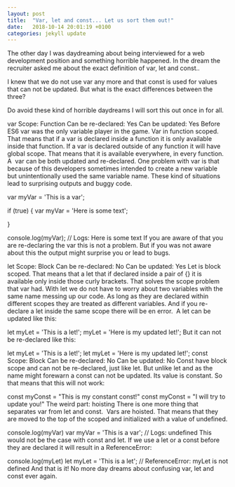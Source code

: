 ```yaml
---
layout: post
title:  "Var, let and const... Let us sort them out!"
date:   2018-10-14 20:01:19 +0100
categories: jekyll update
---
```

The other day I was daydreaming about being interviewed for a web development position and something horrible happened. In the dream the recruiter asked me about the exact definition of var, let and const..

I knew that we do not use var any more and that const is used for values that can not be updated. But what is the exact differences between the three?

Do avoid these kind of horrible daydreams I will sort this out once in for all.

var
Scope: Function
Can be re-declared: Yes
Can be updated: Yes
Before ES6 var was the only variable player in the game. Var in function scoped. That means that if a var is declared inside a function it is only available inside that function. If a var is declared outside of any function it will have global scope. That means that it is available everywhere, in every function.  A  var can be both updated and re-declared. One problem with var is that because of this developers sometimes intended to create a new variable but unintentionally used the same variable name. These kind of situations lead to surprising outputs and buggy code.

var myVar = 'This is a var';

if (true) {
  var myVar = 'Here is some text';

}

console.log(myVar); // Logs: Here is some text
If you are aware of that you are re-declaring the var this is not a problem. But if you was not aware about this the output might surprise you or lead to bugs.

let
Scope: Block
Can be re-declared: No
Can be updated: Yes
Let is block scoped. That means that a let that if declared inside a pair of {} it is available only inside those curly brackets. That solves the scope problem that var had. With let we do not have to worry about two variables with the same name messing up our code. As long as they are declared within different scopes they are treated as different variables. And if you re-declare a let inside the same scope there will be en error.  A let can be updated like this:

let myLet = 'This is a let!';
myLet = 'Here is my updated let!';
But it can not be re-declared like this:

let myLet = 'This is a let!';
let myLet = 'Here is my updated let!';
const
Scope: Block
Can be re-declared: No
Can be updated: No
Const have block scope and can not be re-declared, just like let. But unlike let and as the name might forewarn a const can not be updated. Its value is constant. So that means that this will not work:

const myConst = "This is my constant const!"
const myConst = "I will try to update you!"
The weird part: hoisting
There is one more thing that separates var from let and const.  Vars are hoisted. That means that they are moved to the top of the scoped and initialized with a value of undefined.

console.log(myVar)
var myVar = 'This is a var';
// Logs: undefined
This would not be the case with const and let. If we use a let or a const before they are declared it will result in a ReferenceError:

console.log(myLet)
let myLet = 'This is a let';
// ReferenceError: myLet is not defined
And that is it! No more day dreams about confusing var, let and const ever again.